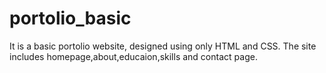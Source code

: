 # portolio_basic
It is a basic portolio website, designed using only HTML and CSS.
The site includes homepage,about,educaion,skills and contact page.
